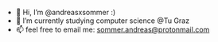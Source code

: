 - 👋 Hi, I’m @andreasxsommer :)
- 👀 I’m currently studying computer science @Tu Graz
- 📫 feel free to email me: sommer.andreas@protonmail.com

<!---
andreasxsommer/andreasxsommer is a ✨ special ✨ repository because its `README.md` (this file) appears on your GitHub profile.
You can click the Preview link to take a look at your changes.
--->
